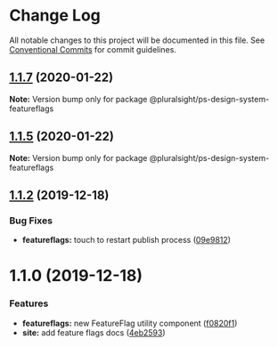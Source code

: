 # Change Log

All notable changes to this project will be documented in this file.
See [Conventional Commits](https://conventionalcommits.org) for commit guidelines.

## [1.1.7](https://github.com/pluralsight/design-system/compare/@pluralsight/ps-design-system-featureflags@1.1.5...@pluralsight/ps-design-system-featureflags@1.1.7) (2020-01-22)

**Note:** Version bump only for package @pluralsight/ps-design-system-featureflags





## [1.1.5](https://github.com/pluralsight/design-system/compare/@pluralsight/ps-design-system-featureflags@1.1.3...@pluralsight/ps-design-system-featureflags@1.1.5) (2020-01-22)

**Note:** Version bump only for package @pluralsight/ps-design-system-featureflags





## [1.1.2](https://github.com/pluralsight/design-system/compare/@pluralsight/ps-design-system-featureflags@1.1.0...@pluralsight/ps-design-system-featureflags@1.1.2) (2019-12-18)


### Bug Fixes

* **featureflags:** touch to restart publish process ([09e9812](https://github.com/pluralsight/design-system/commit/09e9812114735997fb324504baf87c0425567879))





# 1.1.0 (2019-12-18)


### Features

* **featureflags:** new FeatureFlag utility component ([f0820f1](https://github.com/pluralsight/design-system/commit/f0820f10ac0a65ec226ce2bb2de13aafd46a85c2))
* **site:** add feature flags docs ([4eb2593](https://github.com/pluralsight/design-system/commit/4eb2593cf9a0b8000bf146ffd752483fc5915533))
